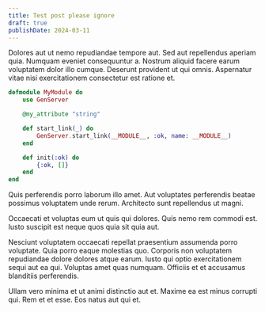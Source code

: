 ```yaml
---
title: Test post please ignore
draft: true
publishDate: 2024-03-11
---
```


Dolores aut ut nemo repudiandae tempore aut. Sed aut repellendus aperiam quia. Numquam eveniet consequuntur a. Nostrum aliquid facere earum voluptatem dolor illo cumque. Deserunt provident ut qui omnis. Aspernatur vitae nisi exercitationem consectetur est ratione et.

```elixir
defmodule MyModule do
    use GenServer

    @my_attribute "string"

    def start_link(_) do
        GenServer.start_link(__MODULE__, :ok, name: __MODULE__)
    end

    def init(:ok) do
        {:ok, []}
    end
end
```

Quis perferendis porro laborum illo amet. Aut voluptates perferendis beatae possimus voluptatem unde rerum. Architecto sunt repellendus ut magni.

Occaecati et voluptas eum ut quis qui dolores. Quis nemo rem commodi est. Iusto suscipit est neque quos quia sit quia aut.

Nesciunt voluptatem occaecati repellat praesentium assumenda porro voluptate. Quia porro eaque molestias quo. Corporis non voluptatem repudiandae dolore dolores atque earum. Iusto qui optio exercitationem sequi aut ea qui. Voluptas amet quas numquam. Officiis et et accusamus blanditiis perferendis.

Ullam vero minima et ut animi distinctio aut et. Maxime ea est minus corrupti qui. Rem et et esse. Eos natus aut qui et.

